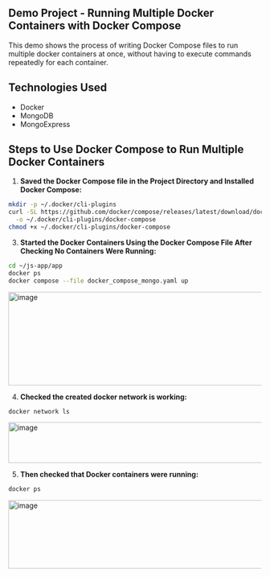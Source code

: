 ## Demo Project - Running Multiple Docker Containers with Docker Compose

This demo shows the process of writing Docker Compose files to run multiple docker containers at once, without having to execute commands repeatedly for each container.

## Technologies Used
- Docker
- MongoDB
- MongoExpress

## Steps to Use Docker Compose to Run Multiple Docker Containers

1. **Saved the Docker Compose file in the Project Directory and Installed Docker Compose:**
```bash
mkdir -p ~/.docker/cli-plugins
curl -SL https://github.com/docker/compose/releases/latest/download/docker-compose-linux-$(uname -m) \
  -o ~/.docker/cli-plugins/docker-compose
chmod +x ~/.docker/cli-plugins/docker-compose
```

3. **Started the Docker Containers Using the Docker Compose File After Checking No Containers Were Running:**

```bash
cd ~/js-app/app
docker ps
docker compose --file docker_compose_mongo.yaml up
```

<img width="1858" height="186" alt="image" src="https://github.com/user-attachments/assets/15c1dfdb-26d0-4eac-9b1e-09ab64ba917d" />

4. **Checked the created docker network is working:**

```bash
docker network ls
```

<img width="994" height="81" alt="image" src="https://github.com/user-attachments/assets/e25f8e6b-b190-494f-a317-b6c00571d171" />

5. **Then checked that Docker containers were running:**

```bash
docker ps
```

<img width="1847" height="136" alt="image" src="https://github.com/user-attachments/assets/5c9d7a6d-5c98-4577-b037-3a467d0adc9a" />




